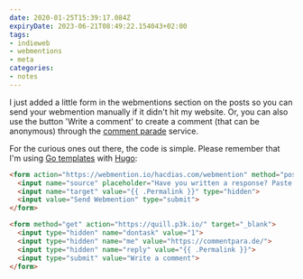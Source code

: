 ```yaml
---
date: 2020-01-25T15:39:17.084Z
expiryDate: 2023-06-21T08:49:22.154043+02:00
tags:
- indieweb
- webmentions
- meta
categories:
- notes
---
```


I just added a little form in the webmentions section on the posts so you can send your webmention manually if it didn't hit my website. Or, you can also use the button 'Write a comment' to create a comment (that can be anonymous) through the [comment parade](https://commentpara.de/) service.

For the curious ones out there, the code is simple. Please remember that I'm using [Go templates](https://golang.org/pkg/text/template/) with [Hugo](https://gohugo.io/):

```html
<form action="https://webmention.io/hacdias.com/webmention" method="post">
  <input name="source" placeholder="Have you written a response? Paste its URL here!" type="url" required>
  <input name="target" value="{{ .Permalink }}" type="hidden">
  <input value="Send Webmention" type="submit">
</form>

<form method="get" action="https://quill.p3k.io/" target="_blank">
  <input type="hidden" name="dontask" value="1">
  <input type="hidden" name="me" value="https://commentpara.de/">
  <input type="hidden" name="reply" value="{{ .Permalink }}">
  <input type="submit" value="Write a comment">
</form>
```
